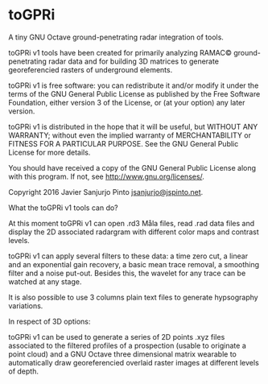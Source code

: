 # toGPRi
A tiny GNU Octave ground-penetrating radar integration of tools. 

toGPRi v1 tools have been created for primarily analyzing RAMAC© ground-penetrating radar data and for building 3D matrices to generate georeferencied rasters of underground elements.

toGPRi v1 is free software: you can redistribute it and/or modify it under the terms of the GNU General Public License as published by the Free Software Foundation, either version 3 of the License, or (at your option) any later version.

toGPRi v1 is distributed in the hope that it will be useful, but WITHOUT ANY WARRANTY; without even the implied warranty of MERCHANTABILITY or FITNESS FOR A PARTICULAR PURPOSE.  See the GNU General Public License for more details.

You should have received a copy of the GNU General Public License along with this program.  If not, see <http://www.gnu.org/licenses/>.

Copyright 2016 Javier Sanjurjo Pinto <jsanjurjo@jspinto.net>.

What the toGPRi v1 tools can do?

At this moment toGPRi v1 can open .rd3 Måla files, read .rad data files and display the 2D associated radargram with different color maps and contrast levels.

toGPRi v1 can apply several filters to these data: a time zero cut, a linear and an exponential gain recovery, a basic mean trace removal, a smoothing filter and a noise put-out. Besides this, the wavelet for any trace can be watched at any stage.

It is also possible to use 3 columns plain text files to generate hypsography variations.

In respect of 3D options:

toGPRi v1 can be used to generate a series of 2D points .xyz files associated to the filtered profiles of a prospection (usable to originate a point cloud) and a GNU Octave three dimensional matrix wearable to automatically draw georeferencied overlaid raster images at different levels of depth. 
